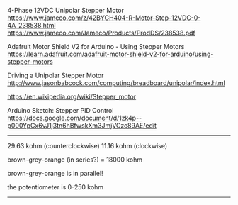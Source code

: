 





4-Phase 12VDC Unipolar Stepper Motor
https://www.jameco.com/z/42BYGH404-R-Motor-Step-12VDC-0-4A_238538.html
https://www.jameco.com/Jameco/Products/ProdDS/238538.pdf

Adafruit Motor Shield V2 for Arduino - Using Stepper Motors
https://learn.adafruit.com/adafruit-motor-shield-v2-for-arduino/using-stepper-motors

Driving a Unipolar Stepper Motor
http://www.jasonbabcock.com/computing/breadboard/unipolar/index.html

https://en.wikipedia.org/wiki/Stepper_motor

Arduino Sketch: Stepper PID Control
https://docs.google.com/document/d/1zk4p--p000YpCx6vJ1j3tn6hBfwskXm3JmjVCzc89AE/edit



----

29.63 kohm (counterclockwise)
11.16 kohm (clockwise)

brown-grey-orange (in series?) = 18000 kohm

brown-grey-orange is in parallel!

the potentiometer is 0-250 kohm

----
